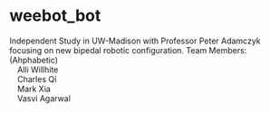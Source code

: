 # weebot_bot
Independent Study in UW-Madison with Professor Peter Adamczyk focusing on new bipedal robotic configuration.
Team Members: (Ahphabetic)</br>
&emsp;Alli Willhite</br>
&emsp;Charles Qi</br>
&emsp;Mark Xia</br>
&emsp;Vasvi Agarwal</br>
